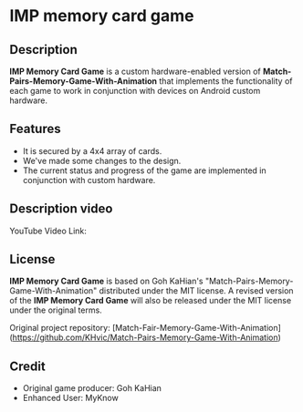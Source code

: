 # IMP memory card game

## Description
**IMP Memory Card Game** is a custom hardware-enabled version of **Match-Pairs-Memory-Game-With-Animation** that implements the functionality of each game to work in conjunction with devices on Android custom hardware.

## Features
- It is secured by a 4x4 array of cards.
- We've made some changes to the design.
- The current status and progress of the game are implemented in conjunction with custom hardware.

## Description video
YouTube Video Link: 

## License
**IMP Memory Card Game** is based on Goh KaHian's "Match-Pairs-Memory-Game-With-Animation" distributed under the MIT license. A revised version of the **IMP Memory Card Game** will also be released under the MIT license under the original terms.

Original project repository: [Match-Fair-Memory-Game-With-Animation] (https://github.com/KHvic/Match-Pairs-Memory-Game-With-Animation)

## Credit
- Original game producer: Goh KaHian
- Enhanced User: MyKnow